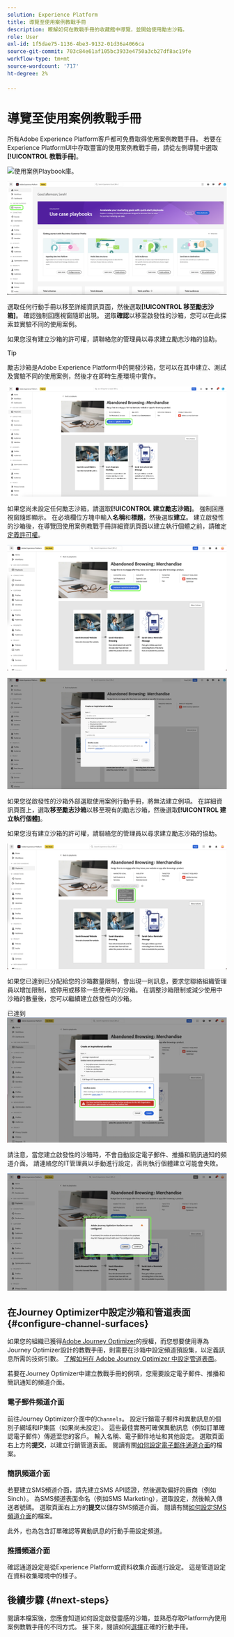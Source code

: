 ```yaml
---
solution: Experience Platform
title: 導覽至使用案例教戰手冊
description: 瞭解如何在教戰手冊的收藏館中導覽，並開始使用勵志沙箱。
role: User
exl-id: 1f5dae75-1136-4be3-9132-01d36a4066ca
source-git-commit: 703c84e61af105bc3933e4750a3cb27df8ac19fe
workflow-type: tm+mt
source-wordcount: '717'
ht-degree: 2%

---
```


# 導覽至使用案例教戰手冊

所有Adobe Experience Platform客戶都可免費取得使用案例教戰手冊。 若要在Experience PlatformUI中存取豐富的使用案例教戰手冊，請從左側導覽中選取&#x200B;**[!UICONTROL 教戰手冊]**。

![使用案例Playbook庫。](/help/use-case-playbooks/assets/playbooks/discover/playbooks-gallery.png)

![直接存取左側導覽列中的使用案例教戰手冊。](/help/use-case-playbooks/assets/playbooks/discover/left-nav-playbooks.png)

選取任何行動手冊以移至詳細資訊頁面，然後選取&#x200B;**[!UICONTROL 移至勵志沙箱]**。 確認強制回應視窗隨即出現。 選取&#x200B;**確認**&#x200B;以移至啟發性的沙箱，您可以在此探索並實驗不同的使用案例。

如果您沒有建立沙箱的許可權，請聯絡您的管理員以尋求建立勵志沙箱的協助。

>[!TIP]
>
>勵志沙箱是Adobe Experience Platform中的開發沙箱，您可以在其中建立、測試及實驗不同的使用案例，然後才在即時生產環境中實作。

![移至勵志沙箱。](/help/use-case-playbooks/assets/playbooks/discover/inspirational-sandbox.png)

如果您尚未設定任何勵志沙箱，請選取&#x200B;**[!UICONTROL 建立勵志沙箱]**。 強制回應視窗隨即顯示。 在必填欄位方塊中輸入&#x200B;**名稱**&#x200B;和&#x200B;**標題**，然後選取&#x200B;**建立**。 建立啟發性的沙箱後，在導覽回使用案例教戰手冊詳細資訊頁面以建立執行個體之前，請確定[定義許可權](/help/access-control/home.md)。

![建立勵志沙箱。](/help/use-case-playbooks/assets/playbooks/discover/create-inspirational-sandbox.png)

![輸入名稱和標題以建立勵志沙箱。](/help/use-case-playbooks/assets/playbooks/discover/create-inspirational-sandbox-modal.png)

如果您從啟發性的沙箱外部選取使用案例行動手冊，將無法建立例項。 在詳細資訊頁面上，選取&#x200B;**移至勵志沙箱**&#x200B;以移至現有的勵志沙箱，然後選取&#x200B;**[!UICONTROL 建立執行個體]**。

如果您沒有建立沙箱的許可權，請聯絡您的管理員以尋求建立勵志沙箱的協助。

![沒有建立沙箱的許可權。](/help/use-case-playbooks/assets/playbooks/discover/no-permissions-to-create-sandbox.png)

如果您已達到已分配給您的沙箱數量限制，會出現一則訊息，要求您聯絡組織管理員以增加限制，或停用或移除一些使用中的沙箱。 在調整沙箱限制或減少使用中沙箱的數量後，您可以繼續建立啟發性的沙箱。

已達到![沙箱限制。](/help/use-case-playbooks/assets/playbooks/discover/sandbox-limit-reached.png)

請注意，當您建立啟發性的沙箱時，不會自動設定電子郵件、推播和簡訊通知的頻道介面。 請連絡您的IT管理員以手動進行設定，否則執行個體建立可能會失敗。

![設定頻道預設集。](/help/use-case-playbooks/assets/playbooks/discover/configure-channel-presets.png)

## 在Journey Optimizer中設定沙箱和管道表面 {#configure-channel-surfaces}

如果您的組織已獲得[Adobe Journey Optimizer](https://experienceleague.adobe.com/docs/journey-optimizer/using/ajo-home.html?lang=zh-Hant)的授權，而您想要使用專為Journey Optimizer設計的教戰手冊，則需要在沙箱中設定頻道預設集，以定義訊息所需的技術引數。 [了解如何在 Adob&#x200B;&#x200B;e Journey Optimizer 中設定管道表面](https://experienceleague.adobe.com/docs/journey-optimizer/using/configuration/channel-surfaces.html?lang=zh-Hant)。

若要在Journey Optimizer中建立教戰手冊的例項，您需要設定電子郵件、推播和簡訊通知的頻道介面。

### 電子郵件頻道介面

前往Journey Optimizer介面中的`Channels`。 設定行銷電子郵件和異動訊息的個別子網域和IP集區（如果尚未設定）。 這些最佳實務可確保異動訊息（例如訂單確認電子郵件）傳遞至您的客戶。 輸入名稱、電子郵件地址和其他設定。 選取頁面右上方的&#x200B;**提交**，以建立行銷管道表面。 閱讀有關[如何設定電子郵件通道介面](https://experienceleague.adobe.com/docs/journey-optimizer/using/email/configure-email/email-settings.html)的檔案。

### 簡訊頻道介面

若要建立SMS頻道介面，請先建立SMS API認證，然後選取偏好的廠商（例如Sinch）。 為SMS頻道表面命名（例如SMS Marketing），選取設定，然後輸入傳送者號碼。 選取頁面右上方的&#x200B;**提交**&#x200B;以儲存SMS頻道介面。 閱讀有關[如何設定SMS頻道介面](https://experienceleague.adobe.com/docs/journey-optimizer/using/sms/sms-configuration.html?lang=zh-Hant#message-preset-sms)的檔案。

此外，也為包含訂單確認等異動訊息的行動手冊設定頻道。

### 推播頻道介面

確認通道設定是從Experience Platform或資料收集介面進行設定。 這是管道設定在資料收集環境中的樣子。

## 後續步驟 {#next-steps}

閱讀本檔案後，您應會知道如何設定啟發靈感的沙箱，並熟悉存取Platform內使用案例教戰手冊的不同方式。 接下來，閱讀如何[選擇](/help/use-case-playbooks/playbooks/choose.md)正確的行動手冊。
